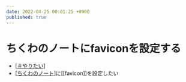 ```yaml
---
date: 2022-04-25 00:01:25 +0900
published: true
---
```


# ちくわのノートにfaviconを設定する

- [[＃やりたい]]
- [[ちくわのノート]]に[[favicon]]を設定したい

[//begin]: # "Autogenerated link references for markdown compatibility"
[＃やりたい]: ＃やりたい "＃やりたい"
[ちくわのノート]: ちくわのノート "ちくわのノート"
[//end]: # "Autogenerated link references"